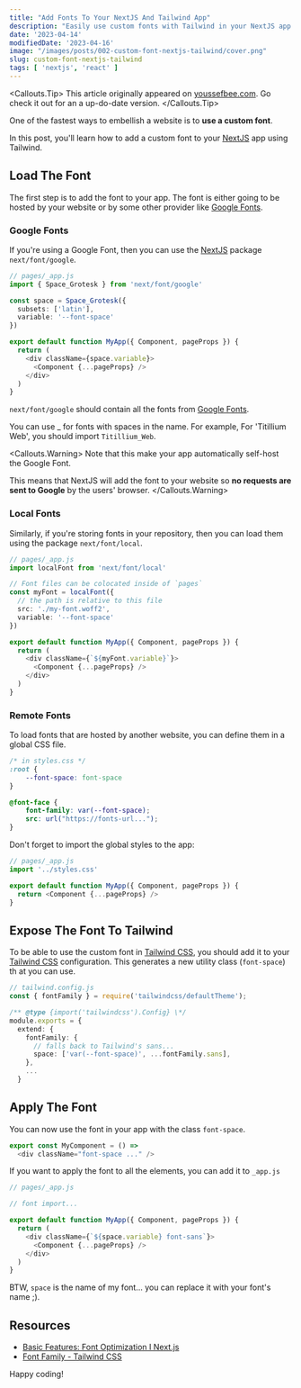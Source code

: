 ```yaml
---
title: "Add Fonts To Your NextJS And Tailwind App"
description: "Easily use custom fonts with Tailwind in your NextJS app."
date: '2023-04-14'
modifiedDate: '2023-04-16'
image: "/images/posts/002-custom-font-nextjs-tailwind/cover.png"
slug: custom-font-nextjs-tailwind
tags: [ 'nextjs', 'react' ]
---
```


<Callouts.Tip>
This article originally appeared on [youssefbee.com](https://youssefbee.com). Go check it out for an a up-do-date version.
</Callouts.Tip>

One of the fastest ways to embellish a website is to **use a custom font**.

In this post, you'll learn how to add a custom font to your [NextJS](https://nextjs.org/) app using Tailwind.

## Load The Font

The first step is to add the font to your app. The font is either going
to be hosted by your website or by some other provider like [Google Fonts](https://fonts.google.com/).

### Google Fonts

If you're using a Google Font, then you can use the [NextJS](https://nextjs.org/) package `next/font/google`.

```typescript tsx
// pages/_app.js
import { Space_Grotesk } from 'next/font/google'

const space = Space_Grotesk({
  subsets: ['latin'],
  variable: '--font-space'
})

export default function MyApp({ Component, pageProps }) {
  return (
    <div className={space.variable}>
      <Component {...pageProps} />
    </div>
  )
}
```

`next/font/google` should contain all the fonts from [Google Fonts](https://fonts.google.com/).

You can use _ for fonts with spaces in the name.
For example, For 'Titillium Web', you should import `Titillium_Web`.

<Callouts.Warning>
Note that this make your app automatically self-host the Google Font.

This means that NextJS will add the font to your website so **no requests
are sent to Google** by the users' browser.
</Callouts.Warning>

### Local Fonts

Similarly, if you're storing fonts in your repository, then you can load them using the package `next/font/local`.

```typescript tsx
// pages/_app.js
import localFont from 'next/font/local'

// Font files can be colocated inside of `pages`
const myFont = localFont({
  // the path is relative to this file
  src: './my-font.woff2',
  variable: '--font-space'
})

export default function MyApp({ Component, pageProps }) {
  return (
    <div className={`${myFont.variable}`}>
      <Component {...pageProps} />
    </div>
  )
}
```

### Remote Fonts

To load fonts that are hosted by another website, you can define them in a global CSS file.

```css
/* in styles.css */
:root {
    --font-space: font-space
}

@font-face {
    font-family: var(--font-space);
    src: url("https://fonts-url...");
}
```

Don't forget to import the global styles to the app:

```typescript tsx
// pages/_app.js
import '../styles.css'

export default function MyApp({ Component, pageProps }) {
  return <Component {...pageProps} />
}
```

## Expose The Font To Tailwind

To be able to use the custom font in [Tailwind CSS](https://tailwindcss.com/), you should
add it to your [Tailwind CSS](https://tailwindcss.com/) configuration.
This generates a new utility class (`font-space`) th at you can use.

```typescript tsx
// tailwind.config.js
const { fontFamily } = require('tailwindcss/defaultTheme');

/** @type {import('tailwindcss').Config} \*/
module.exports = {
  extend: {
    fontFamily: {
      // falls back to Tailwind's sans...
      space: ['var(--font-space)', ...fontFamily.sans],
    },
    ...
  }
```

## Apply The Font

You can now use the font in your app with the class `font-space`.

```typescript tsx
export const MyComponent = () =>
  <div className="font-space ..." />
```

If you want to apply the font to all the elements, you can add it to `_app.js`

``` typescript
// pages/_app.js

// font import...

export default function MyApp({ Component, pageProps }) {
  return (
    <div className={`${space.variable} font-sans`}>
      <Component {...pageProps} />
    </div>
  )
}
```

BTW, `space` is the name of my font... you can replace it with your font's name ;).

## Resources

* [Basic Features: Font Optimization I Next.js](https://nextjs.org/docs/basic-features/font-optimization)
* [Font Family - Tailwind CSS](https://tailwindcss.com/docs/font-family)

Happy coding!
